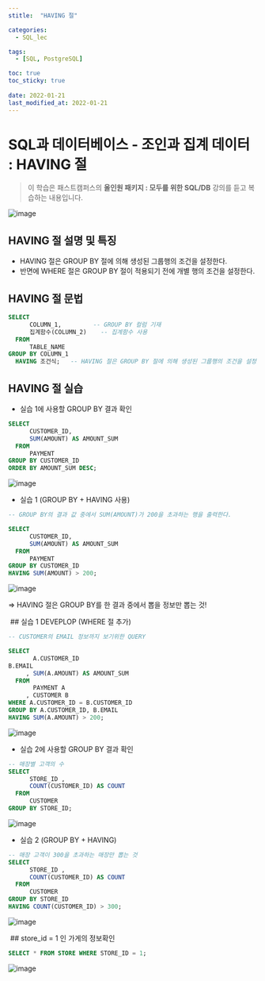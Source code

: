 ```yaml
---
stitle:  "HAVING 절"

categories:
  - SQL_lec

tags:
  - [SQL, PostgreSQL]

toc: true
toc_sticky: true
 
date: 2022-01-21
last_modified_at: 2022-01-21
---
```


# SQL과 데이터베이스 - 조인과 집계 데이터 : HAVING 절



> 이 학습은 패스트캠퍼스의 **올인원 패키지 : 모두를 위한 SQL/DB** 강의를 듣고 복습하는 내용입니다.

![image](https://user-images.githubusercontent.com/80219821/150451309-6b375b4b-c496-4c2c-9527-6b41e6eaf747.png)





## HAVING 절 설명 및 특징

- HAVING 절은 GROUP BY 절에 의해 생성된 그룹행의 조건을 설정한다.
- 반면에 WHERE 절은 GROUP BY 절이 적용되기 전에 개별 행의 조건을 설정한다.





## HAVING 절 문법

```sql
SELECT
	  COLUMN_1,       	-- GROUP BY 컬럼 기재
	  집계함수(COLUMN_2) 	-- 집계함수 사용
  FROM
	  TABLE_NAME
GROUP BY COLUMN_1
  HAVING 조건식;	-- HAVING 절은 GROUP BY 절에 의해 생성된 그룹행의 조건을 설정한다.
```





## HAVING 절 실습

- 실습 1에 사용할 GROUP BY 결과 확인

```sql
SELECT
	  CUSTOMER_ID,
	  SUM(AMOUNT) AS AMOUNT_SUM
  FROM
	  PAYMENT
GROUP BY CUSTOMER_ID
ORDER BY AMOUNT_SUM DESC;
```

![image](https://user-images.githubusercontent.com/80219821/150450219-260ad35f-92e1-44f5-81b7-d79898c213cf.png)







- 실습 1 (GROUP BY + HAVING 사용)

```sql
-- GROUP BY의 결과 값 중에서 SUM(AMOUNT)가 200을 초과하는 행을 출력한다.

SELECT
	  CUSTOMER_ID,
	  SUM(AMOUNT) AS AMOUNT_SUM
  FROM
	  PAYMENT
GROUP BY CUSTOMER_ID
HAVING SUM(AMOUNT) > 200;
```

![image](https://user-images.githubusercontent.com/80219821/150450337-83f92d73-f8bb-4d42-8e94-5a777a097b83.png)



=> HAVING 절은 GROUP BY를 한 결과 중에서 뽑을 정보만 뽑는 것!





​	\## 실습 1 DEVEPLOP (WHERE 절 추가)

```sql
-- CUSTOMER의 EMAIL 정보까지 보기위한 QUERY

SELECT
	   A.CUSTOMER_ID
B.EMAIL
	 , SUM(A.AMOUNT) AS AMOUNT_SUM
  FROM
	   PAYMENT A
	 , CUSTOMER B
WHERE A.CUSTOMER_ID = B.CUSTOMER_ID
GROUP BY A.CUSTOMER_ID, B.EMAIL
HAVING SUM(A.AMOUNT) > 200;
```

![image](https://user-images.githubusercontent.com/80219821/150450838-f7cc10b8-970b-4a74-8b58-bf3477623135.png)





- 실습 2에 사용할 GROUP BY 결과 확인

```sql
-- 매장별 고객의 수
SELECT
	  STORE_ID ,
	  COUNT(CUSTOMER_ID) AS COUNT
  FROM
	  CUSTOMER
GROUP BY STORE_ID;
```

![image](https://user-images.githubusercontent.com/80219821/150451009-8e74307d-40ba-4bfe-929a-69ab9cb659c6.png)





- 실습 2 (GROUP BY + HAVING)

```sql
-- 매장 고객이 300을 초과하는 매장만 뽑는 것
SELECT
	  STORE_ID ,
	  COUNT(CUSTOMER_ID) AS COUNT
  FROM
	  CUSTOMER
GROUP BY STORE_ID
HAVING COUNT(CUSTOMER_ID) > 300;
```

![image](https://user-images.githubusercontent.com/80219821/150451136-07db56a5-5429-46f3-b9af-958e88ea61c5.png)





​	\## store_id = 1 인 가게의 정보확인

```sql
SELECT * FROM STORE WHERE STORE_ID = 1;
```

![image](https://user-images.githubusercontent.com/80219821/150451251-72e9ace2-c5f5-4219-b035-6cf5f3334499.png)





 

